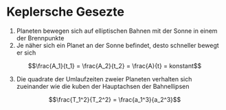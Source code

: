 # Keplersche Gesezte

1. Planeten bewegen sich auf elliptischen Bahnen mit der Sonne in einem der Brennpunkte
2. Je näher sich ein Planet an der Sonne befindet, desto schneller bewegt er sich
```math
\frac{A_1}{t_1} = \frac{A_2}{t_2} = \frac{A}{t} = konstant
```
3. Die quadrate der Umlaufzeiten zweier Planeten verhalten sich zueinander wie die kuben der Hauptachsen der Bahnellipsen
```math
\frac{T_1^2}{T_2^2} = \frac{a_1^3}{a_2^3}
```

